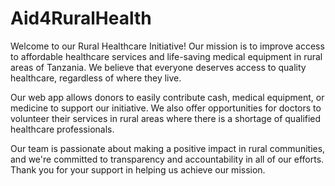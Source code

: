 # Aid4RuralHealth
Welcome to our Rural Healthcare Initiative! Our mission is to improve access to affordable healthcare services and life-saving medical equipment in rural areas of Tanzania. We believe that everyone deserves access to quality healthcare, regardless of where they live.

Our web app allows donors to easily contribute cash, medical equipment, or medicine to support our initiative. We also offer opportunities for doctors to volunteer their services in rural areas where there is a shortage of qualified healthcare professionals.

Our team is passionate about making a positive impact in rural communities, and we're committed to transparency and accountability in all of our efforts. Thank you for your support in helping us achieve our mission.

